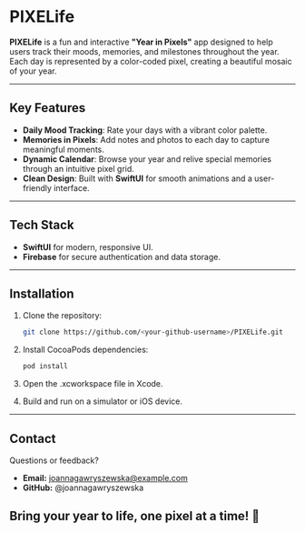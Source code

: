 # PIXELife

**PIXELife** is a fun and interactive **"Year in Pixels"** app designed to help users track their moods, memories, and milestones throughout the year. Each day is represented by a color-coded pixel, creating a beautiful mosaic of your year.

---

## Key Features

- **Daily Mood Tracking**: Rate your days with a vibrant color palette.
- **Memories in Pixels**: Add notes and photos to each day to capture meaningful moments.
- **Dynamic Calendar**: Browse your year and relive special memories through an intuitive pixel grid.
- **Clean Design**: Built with **SwiftUI** for smooth animations and a user-friendly interface.

---

## Tech Stack

- **SwiftUI** for modern, responsive UI.
- **Firebase** for secure authentication and data storage.

---

## Installation

1. Clone the repository:
   ```bash
   git clone https://github.com/<your-github-username>/PIXELife.git

2. Install CocoaPods dependencies:
   ```bash
   pod install 


3. Open the .xcworkspace file in Xcode.
   
5. Build and run on a simulator or iOS device.

---

## Contact
Questions or feedback?

- **Email:** joannagawryszewska@example.com
- **GitHub:** @joannagawryszewska



## Bring your year to life, one pixel at a time! 🌈





